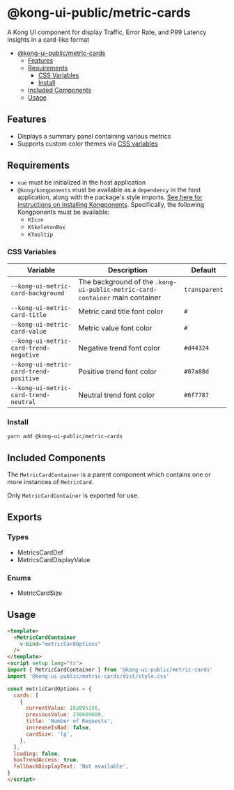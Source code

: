 # @kong-ui-public/metric-cards

A Kong UI component for display Traffic, Error Rate, and P99 Latency insights in a card-like format

- [@kong-ui-public/metric-cards](#kong-ui-publicmetric-cards)
  - [Features](#features)
  - [Requirements](#requirements)
    - [CSS Variables](#css-variables)
    - [Install](#install)
  - [Included Components](#included-components)
  - [Usage](#usage)
  

## Features

- Displays a summary panel containing various metrics
- Supports custom color themes via [CSS variables](#css-variables)

## Requirements

- `vue` must be initialized in the host application
- `@kong/kongponents` must be available as a `dependency` in the host application, along with the package's style imports. [See here for instructions on installing Kongponents](https://kongponents.konghq.com/#globally-install-all-kongponents). Specifically, the following Kongponents must be available:
  - `KIcon`
  - `KSkeletonBox`
  - `KTooltip`

### CSS Variables
Variable | Description | Default
---------|----------|---------
`--kong-ui-metric-card-background` | The background of the `.kong-ui-public-metric-card-container` main container | `transparent`
`--kong-ui-metric-card-title` | Metric card title font color | `#`
`--kong-ui-metric-card-value` | Metric value font color | `#`
`--kong-ui-metric-card-trend-negative` | Negative trend font color | `#d44324`
`--kong-ui-metric-card-trend-positive` | Positive trend font color | `#07a88d`
`--kong-ui-metric-card-trend-neutral` | Neutral trend font color | `#6f7787`

### Install

`yarn add @kong-ui-public/metric-cards`

## Included Components

The `MetricCardContainer` is a parent component which contains one or more instances of `MetricCard`.

Only `MetricCardContainer` is exported for use.

## Exports

### Types

- MetricsCardDef
- MetricsCardDisplayValue

### Enums

- MetricCardSize

## Usage

```html
<template>
  <MetricCardContainer
    v-bind="metricCardOptions"
  />
</template>
<script setup lang="ts">
import { MetricCardContainer } from '@kong-ui-public/metric-cards'
import '@kong-ui-public/metric-cards/dist/style.css'

const metricCardOptions = {
  cards: [
    {
      currentValue: 192895156,
      previousValue: 236609609,
      title: 'Number of Requests',
      increaseIsBad: false,
      cardSize: 'lg',
    },
  ],
  loading: false,
  hasTrendAccess: true,
  fallbackDisplayText: 'Not available',
}
</script>
```
